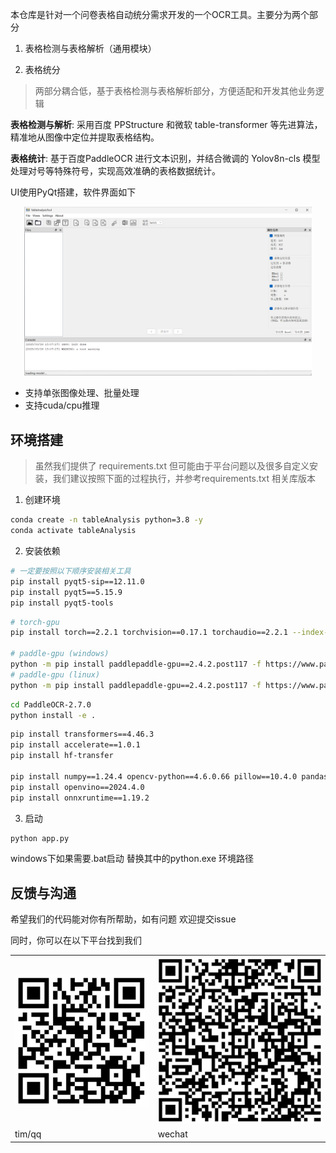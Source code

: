 本仓库是针对一个问卷表格自动统分需求开发的一个OCR工具。主要分为两个部分

1. 表格检测与表格解析（通用模块）

2. 表格统分

> 两部分耦合低，基于表格检测与表格解析部分，方便适配和开发其他业务逻辑

**表格检测与解析**: 采用百度 PPStructure 和微软 table-transformer 等先进算法，精准地从图像中定位并提取表格结构。

**表格统计**: 基于百度PaddleOCR 进行文本识别，并结合微调的 Yolov8n-cls 模型处理对号等特殊符号，实现高效准确的表格数据统计。

UI使用PyQt搭建，软件界面如下

<center>
<img src="./resources/app.png" style="zoom:45%;" />
</center>

- 支持单张图像处理、批量处理
- 支持cuda/cpu推理

## 环境搭建

> 虽然我们提供了 requirements.txt
> 但可能由于平台问题以及很多自定义安装，我们建议按照下面的过程执行，并参考requirements.txt 相关库版本

1. 创建环境
```bash
conda create -n tableAnalysis python=3.8 -y
conda activate tableAnalysis
```

2. 安装依赖
```bash
# 一定要按照以下顺序安装相关工具
pip install pyqt5-sip==12.11.0
pip install pyqt5==5.15.9
pip install pyqt5-tools
```

```bash
# torch-gpu
pip install torch==2.2.1 torchvision==0.17.1 torchaudio==2.2.1 --index-url https://download.pytorch.org/whl/cu118

# paddle-gpu (windows)
python -m pip install paddlepaddle-gpu==2.4.2.post117 -f https://www.paddlepaddle.org.cn/whl/windows/mkl/avx/stable.html
# paddle-gpu (linux)
python -m pip install paddlepaddle-gpu==2.4.2.post117 -f https://www.paddlepaddle.org.cn/whl/linux/mkl/avx/stable.html
```

```bash
cd PaddleOCR-2.7.0
python install -e .
```

```bash
pip install transformers==4.46.3
pip install accelerate==1.0.1
pip install hf-transfer

pip install numpy==1.24.4 opencv-python==4.6.0.66 pillow==10.4.0 pandas==2.0.2
pip install openvino==2024.4.0
pip install onnxruntime==1.19.2
```

3. 启动
```bash
python app.py
```
windows下如果需要.bat启动 替换其中的python.exe 环境路径

## 反馈与沟通

希望我们的代码能对你有所帮助，如有问题 欢迎提交issue

同时，你可以在以下平台找到我们

<table>
  <tr>
    <td><img src="./resources/contact/tim.jpg" style="zoom:45%;" /></td>
    <td><img src="./resources/contact/wechat.jpg" style="zoom:55%;" /></td>
  </tr>
  <tr>
    <td>tim/qq</td>
    <td>wechat</td>
  </tr>
</table>
